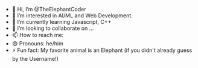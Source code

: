 - 👋 Hi, I’m @TheElephantCoder
- 👀 I’m interested in AI/ML and Web Development.
- 🌱 I’m currently learning Javascript, C++
- 💞️ I’m looking to collaborate on ...
- 📫 How to reach me: 
- 😄 Pronouns: he/him
- ⚡ Fun fact: My favorite animal is an Elephant (if you didn't already guess by the Username!)

<!---
TheElephantCoder/TheElephantCoder is a ✨ special ✨ repository because its `README.md` (this file) appears on your GitHub profile.
You can click the Preview link to take a look at your changes.
--->
